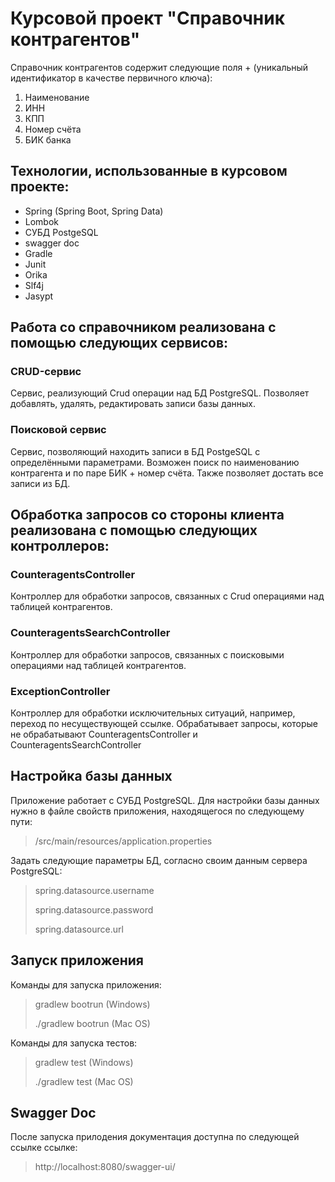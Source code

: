 # Курсовой проект "Справочник контрагентов"
Справочник контрагентов содержит следующие поля + (уникальный идентификатор в качестве первичного ключа):
1. Наименование
2. ИНН
3. КПП
4. Номер счёта
5. БИК банка

## Технологии, использованные в курсовом проекте:
- Spring (Spring Boot, Spring Data)
- Lombok
- СУБД PostgeSQL
- swagger doc
- Gradle
- Junit
- Orika
- Slf4j
- Jasypt

## Работа со справочником реализована с помощью следующих сервисов:
### CRUD-сервис
Сервис, реализующий Crud операции над БД PostgreSQL. Позволяет добавлять, удалять, редактировать записи базы данных.

### Поисковой сервис
Сервис, позволяющий находить записи в БД PostgeSQL с определёнными параметрами. Возможен поиск по наименованию контрагента и по паре БИК + номер счёта. Также позволяет достать все записи из БД.

## Обработка запросов со стороны клиента реализована с помощью следующих контроллеров:
### CounteragentsController
Контроллер для обработки запросов, связанных с Crud операциями над таблицей контрагентов.

### CounteragentsSearchController
Контроллер для обработки запросов, связанных с поисковыми операциями над таблицей контрагентов.

### ExceptionController
Контроллер для обработки исключительных ситуаций, например, переход по несуществующей ссылке. Обрабатывает запросы, которые не обрабатывают CounteragentsController и CounteragentsSearchController

## Настройка базы данных
Приложение работает с СУБД PostgreSQL. Для настройки базы данных нужно в файле свойств приложения, находящегося по следующему пути:
> /src/main/resources/application.properties 

Задать следующие параметры БД, согласно своим данным сервера PostgreSQL:
> spring.datasource.username
> 
> spring.datasource.password
>
> spring.datasource.url

## Запуск приложения
Команды для запуска приложения:
> gradlew bootrun (Windows)
>
>./gradlew bootrun (Mac OS)

Команды для запуска тестов:
> gradlew test (Windows)
>
>./gradlew test (Mac OS)

## Swagger Doc
После запуска прилодения документация доступна по следующей ссылке ссылке: 
>http://localhost:8080/swagger-ui/
